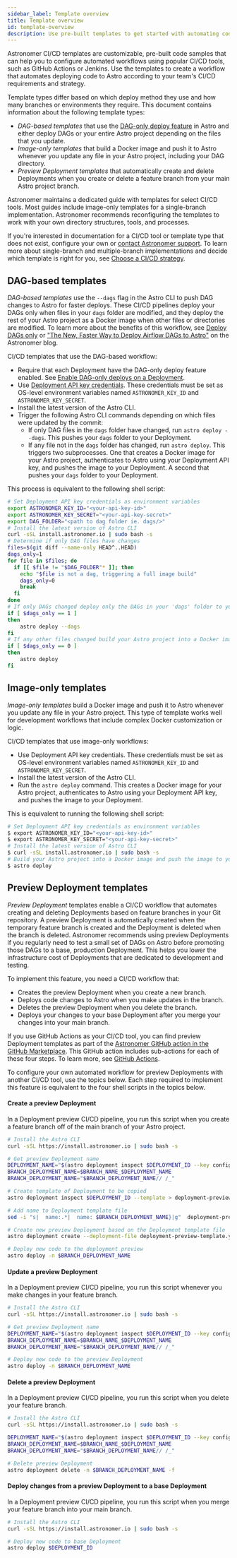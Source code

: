 ```yaml
---
sidebar_label: Template overview
title: Template overview
id: template-overview
description: Use pre-built templates to get started with automating code Deploys 
---
```


Astronomer CI/CD templates are customizable, pre-built code samples that can help you to configure automated workflows using popular CI/CD tools, such as GitHub Actions or Jenkins. Use the templates to create a workflow that automates deploying code to Astro according to your team's CI/CD requirements and strategy.

Template types differ based on which deploy method they use and how many branches or environments they require. This document contains information about the following template types:

- _DAG-based templates_ that use the [DAG-only deploy feature](deploy-code.md#deploy-dags-only) in Astro and either deploy DAGs or your entire Astro project depending on the files that you update.
- _Image-only templates_ that build a Docker image and push it to Astro whenever you update any file in your Astro project, including your DAG directory.
- _Preview Deployment templates_ that automatically create and delete Deployments when you create or delete a feature branch from your main Astro project branch.

Astronomer maintains a dedicated guide with templates for select CI/CD tools. Most guides include image-only templates for a single-branch implementation. Astronomer recommends reconfiguring the templates to work with your own directory structures, tools, and processes.

If you're interested in documentation for a CI/CD tool or template type that does not exist, configure your own or [contact Astronomer support](https://cloud.astronomer.io/support). To learn more about single-branch and multiple-branch implementations and decide which template is right for you, see [Choose a CI/CD strategy](set-up-ci-cd.md).

## DAG-based templates

_DAG-based templates_ use the `--dags` flag in the Astro CLI to push DAG changes to Astro for faster deploys. These CI/CD pipelines deploy your DAGs only when files in your `dags` folder are modified, and they deploy the rest of your Astro project as a Docker image when other files or directories are modified. To learn more about the benefits of this workflow, see [Deploy DAGs only](deploy-code.md#deploy-dags-only) or ["The New, Faster Way to Deploy Airflow DAGs to Astro"](https://www.astronomer.io/blog/the-new-faster-way-to-deploy-airflow-dags-to-astro/) on the Astronomer blog.

CI/CD templates that use the DAG-based workflow:

- Require that each Deployment have the DAG-only deploy feature enabled. See [Enable DAG-only deploys on a Deployment](/astro/deploy-code#enable-dag-only-deploys-on-a-deployment).
- Use [Deployment API key credentials](astro/api-keys#create-an-api-key). These credentials must be set as OS-level environment variables named `ASTRONOMER_KEY_ID` and `ASTRONOMER_KEY_SECRET`.
- Install the latest version of the Astro CLI.
- Trigger the following Astro CLI commands depending on which files were updated by the commit:
    - If only DAG files in the `dags` folder have changed, run `astro deploy --dags`. This pushes your `dags` folder to your Deployment.
    - If any file not in the `dags` folder has changed, run `astro deploy`. This triggers two subprocesses. One that creates a Docker image for your Astro project, authenticates to Astro using your Deployment API key, and pushes the image to your Deployment. A second that pushes your `dags` folder to your Deployment.

This process is equivalent to the following shell script: 

```sh
# Set Deployment API key credentials as environment variables
export ASTRONOMER_KEY_ID="<your-api-key-id>"
export ASTRONOMER_KEY_SECRET="<your-api-key-secret>"
export DAG_FOLDER="<path to dag folder ie. dags/>"
# Install the latest version of Astro CLI
curl -sSL install.astronomer.io | sudo bash -s
# Determine if only DAG files have changes
files=$(git diff --name-only HEAD^..HEAD)
dags_only=1
for file in $files; do
  if [[ $file != "$DAG_FOLDER"* ]]; then
    echo "$file is not a dag, triggering a full image build"
    dags_only=0
    break
  fi
done
# If only DAGs changed deploy only the DAGs in your 'dags' folder to your Deployment
if [ $dags_only == 1 ]
then
    astro deploy --dags
fi
# If any other files changed build your Astro project into a Docker image, push the image to your Deployment, and then push and DAG changes
if [ $dags_only == 0 ]
then
    astro deploy
fi
```

## Image-only templates  

_Image-only templates_ build a Docker image and push it to Astro whenever you update any file in your Astro project. This type of template works well for development workflows that include complex Docker customization or logic.

CI/CD templates that use image-only workflows:

- Use Deployment API key credentials. These credentials must be set as OS-level environment variables named `ASTRONOMER_KEY_ID` and `ASTRONOMER_KEY_SECRET`.
- Install the latest version of the Astro CLI.
- Run the `astro deploy` command. This creates a Docker image for your Astro project, authenticates to Astro using your Deployment API key, and pushes the image to your Deployment.

This is equivalent to running the following shell script:

```sh
# Set Deployment API key credentials as environment variables
$ export ASTRONOMER_KEY_ID="<your-api-key-id>"
$ export ASTRONOMER_KEY_SECRET="<your-api-key-secret>"
# Install the latest version of Astro CLI
$ curl -sSL install.astronomer.io | sudo bash -s
# Build your Astro project into a Docker image and push the image to your Deployment
$ astro deploy
```

## Preview Deployment templates

_Preview Deployment_ templates enable a CI/CD workflow that automates creating and deleting Deployments based on feature branches in your Git repository. A preview Deployment is automatically created when the temporary feature branch is created and the Deployment is deleted when the branch is deleted. Astronomer recommends using preview Deployments if you regularly need to test a small set of DAGs on Astro before promoting those DAGs to a base, production Deployment. This helps you lower the infrastructure cost of Deployments that are dedicated to development and testing.

To implement this feature, you need a CI/CD workflow that:

- Creates the preview Deployment when you create a new branch.
- Deploys code changes to Astro when you make updates in the branch.
- Deletes the preview Deployment when you delete the branch. 
- Deploys your changes to your base Deployment after you merge your changes into your main branch.

If you use GitHub Actions as your CI/CD tool, you can find preview Deployment templates as part of the [Astronomer GitHub action in the GitHub Marketplace](https://github.com/astronomer/deploy-action/tree/deployment-preview#deployment-preview-templates). This GitHub action includes sub-actions for each of these four steps. To learn more, see [GitHub Actions](ci-cd-templates/github-actions.md).

To configure your own automated workflow for preview Deployments with another CI/CD tool, use the topics below. Each step required to implement this feature is equivalent to the four shell scripts in the topics below.

#### Create a preview Deployment

In a Deployment preview CI/CD pipeline, you run this script when you create a feature branch off of the main branch of your Astro project. 

```sh
# Install the Astro CLI
curl -sSL https://install.astronomer.io | sudo bash -s

# Get preview Deployment name
DEPLOYMENT_NAME="$(astro deployment inspect $DEPLOYMENT_ID --key configuration.name)"
BRANCH_DEPLOYMENT_NAME=$BRANCH_NAME_$DEPLOYMENT_NAME
BRANCH_DEPLOYMENT_NAME="$BRANCH_DEPLOYMENT_NAME// /_"

# Create template of Deployment to be copied
astro deployment inspect $DEPLOYMENT_ID --template > deployment-preview-template.yaml # automatically creates deployment-preview-template.yaml file

# Add name to Deployment template file
sed -i "s|  name:.*|  name: $BRANCH_DEPLOYMENT_NAME}|g"  deployment-preview-template.yaml

# Create new preview Deployment based on the Deployment template file
astro deployment create --deployment-file deployment-preview-template.yaml

# Deploy new code to the deployment preview 
astro deploy -n $BRANCH_DEPLOYMENT_NAME
```

#### Update a preview Deployment

In a Deployment preview CI/CD pipeline, you run this script whenever you make changes in your feature branch.

```sh
# Install the Astro CLI
curl -sSL https://install.astronomer.io | sudo bash -s

# Get preview Deployment name
DEPLOYMENT_NAME="$(astro deployment inspect $DEPLOYMENT_ID --key configuration.name)"
BRANCH_DEPLOYMENT_NAME=$BRANCH_NAME_$DEPLOYMENT_NAME
BRANCH_DEPLOYMENT_NAME="$BRANCH_DEPLOYMENT_NAME// /_"

# Deploy new code to the preview Deployment
astro deploy -n $BRANCH_DEPLOYMENT_NAME
```

#### Delete a preview Deployment

In a Deployment preview CI/CD pipeline, you run this script when you delete your feature branch.

```sh
# Install the Astro CLI
curl -sSL https://install.astronomer.io | sudo bash -s

DEPLOYMENT_NAME="$(astro deployment inspect $DEPLOYMENT_ID --key configuration.name)"
BRANCH_DEPLOYMENT_NAME=$BRANCH_NAME_$DEPLOYMENT_NAME
BRANCH_DEPLOYMENT_NAME="$BRANCH_DEPLOYMENT_NAME// /_"

# Delete preview Deployment
astro deployment delete -n $BRANCH_DEPLOYMENT_NAME -f
```

#### Deploy changes from a preview Deployment to a base Deployment

In a Deployment preview CI/CD pipeline, you run this script when you merge your feature branch into your main branch.

```sh
# Install the Astro CLI
curl -sSL https://install.astronomer.io | sudo bash -s

# Deploy new code to base Deployment
astro deploy $DEPLOYMENT_ID
```
